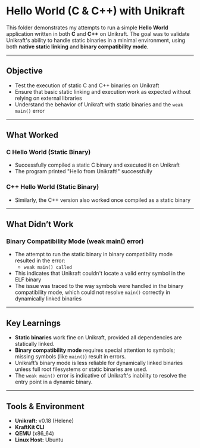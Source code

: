 # Hello World (C & C++) with Unikraft

This folder demonstrates my attempts to run a simple **Hello World** application written in both **C** and **C++** on Unikraft. The goal was to validate Unikraft's ability to handle static binaries in a minimal environment, using both **native static linking** and **binary compatibility mode**.

---

## Objective

- Test the execution of static C and C++ binaries on Unikraft
- Ensure that basic static linking and execution work as expected without relying on external libraries
- Understand the behavior of Unikraft with static binaries and the `weak main()` error

---

## What Worked

### C Hello World (Static Binary)
- Successfully compiled a static C binary and executed it on Unikraft
- The program printed "Hello from Unikraft!" successfully

### C++ Hello World (Static Binary)
- Similarly, the C++ version also worked once compiled as a static binary

---

## What Didn’t Work

### Binary Compatibility Mode (weak main() error)
- The attempt to run the static binary in binary compatibility mode resulted in the error:
    - `weak main() called`
- This indicates that Unikraft couldn't locate a valid entry symbol in the ELF binary
- The issue was traced to the way symbols were handled in the binary compatibility mode, which could not resolve `main()` correctly in dynamically linked binaries

---

## Key Learnings

- **Static binaries** work fine on Unikraft, provided all dependencies are statically linked.
- **Binary compatibility mode** requires special attention to symbols; missing symbols (like `main()`) result in errors.
- Unikraft’s binary mode is less reliable for dynamically linked binaries unless full root filesystems or static binaries are used.
- The `weak main()` error is indicative of Unikraft's inability to resolve the entry point in a dynamic binary.

---

## Tools & Environment

- **Unikraft:** v0.18 (Helene)
- **KraftKit CLI**
- **QEMU** (x86_64)
- **Linux Host:** Ubuntu

